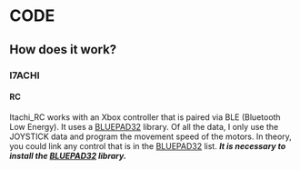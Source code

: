 # CODE

## How does it work?

### I7ACHI
#### RC
Itachi_RC works with an Xbox controller that is paired via BLE (Bluetooth Low Energy). It uses a [BLUEPAD32](https://github.com/ricardoquesada/bluepad32) library. Of all the data, I only use the JOYSTICK data and program the movement speed of the motors.
In theory, you could link any control that is in the [BLUEPAD32](https://github.com/ricardoquesada/bluepad32) list.
***It is necessary to install the [BLUEPAD32](https://github.com/ricardoquesada/bluepad32) library.***
